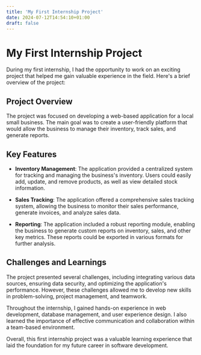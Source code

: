 ```yaml
---
title: 'My First Internship Project'
date: 2024-07-12T14:54:10+01:00
draft: false
---
```

# My First Internship Project

During my first internship, I had the opportunity to work on an exciting project that helped me gain valuable experience in the field. Here's a brief overview of the project:

## Project Overview

The project was focused on developing a web-based application for a local small business. The main goal was to create a user-friendly platform that would allow the business to manage their inventory, track sales, and generate reports.


## Key Features

- **Inventory Management**: The application provided a centralized system for tracking and managing the business's inventory. Users could easily add, update, and remove products, as well as view detailed stock information.

- **Sales Tracking**: The application offered a comprehensive sales tracking system, allowing the business to monitor their sales performance, generate invoices, and analyze sales data.

- **Reporting**: The application included a robust reporting module, enabling the business to generate custom reports on inventory, sales, and other key metrics. These reports could be exported in various formats for further analysis.

## Challenges and Learnings

The project presented several challenges, including integrating various data sources, ensuring data security, and optimizing the application's performance. However, these challenges allowed me to develop new skills in problem-solving, project management, and teamwork.

Throughout the internship, I gained hands-on experience in web development, database management, and user experience design. I also learned the importance of effective communication and collaboration within a team-based environment.

Overall, this first internship project was a valuable learning experience that laid the foundation for my future career in software development.